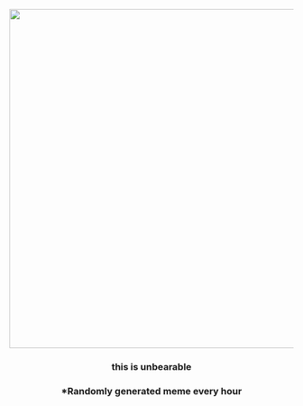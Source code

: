 <p align="center">
        <img src="https://i.redd.it/ufbhp1x6tz691.jpg" width="600" height="600">
        </p>
        <h3 align="center">this is unbearable</h3>
        <h3 align="center">*Randomly generated meme every hour</h3>
    